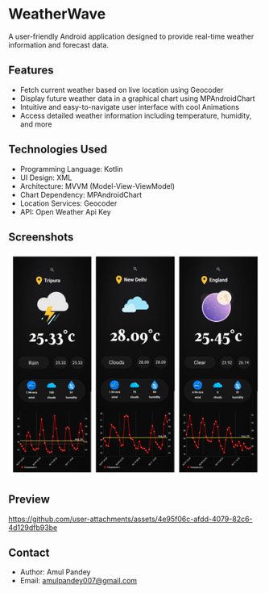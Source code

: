 # **WeatherWave**

A user-friendly Android application designed to provide real-time weather information and forecast data. 

## **Features**

* Fetch current weather based on live location using Geocoder
* Display future weather data in a graphical chart using MPAndroidChart
* Intuitive and easy-to-navigate user interface with cool Animations
* Access detailed weather information including temperature, humidity, and more


## **Technologies Used**

* Programming Language: Kotlin
* UI Design: XML
* Architecture: MVVM (Model-View-ViewModel)
* Chart Dependency: MPAndroidChart
* Location Services: Geocoder
* API: Open Weather Api Key

## **Screenshots**
<p align="center">
<img alt="Overview"  src="https://github.com/AmulPandey/WeatherWave/blob/main/app/src/main/assets/WeatherScreenshots.jpg">
</p>

## **Preview**  
https://github.com/user-attachments/assets/4e95f06c-afdd-4079-82c6-4d129dfb93be

## Contact

* Author: Amul Pandey
* Email: amulpandey007@gmail.com
